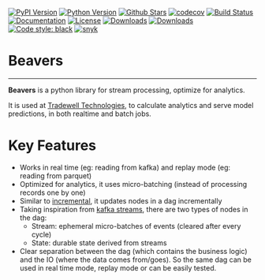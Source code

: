 [![PyPI Version][pypi-image]][pypi-url]
[![Python Version][versions-image]][versions-url]
[![Github Stars][stars-image]][stars-url]
[![codecov][codecov-image]][codecov-url]
[![Build Status][build-image]][build-url]
[![Documentation][doc-image]][doc-url]
[![License][license-image]][license-url]
[![Downloads][downloads-image]][downloads-url]
[![Downloads][downloads-month-image]][downloads-month-url]
[![Code style: black][codestyle-image]][codestyle-url]
[![snyk][snyk-image]][snyk-url]



# Beavers
_____

**Beavers** is a python library for stream processing, optimize for analytics. 


It is used at [Tradewell Technologies](https://www.tradewelltech.co/), 
to calculate analytics and serve model predictions,
in both realtime and batch jobs.

# Key Features


* Works in real time (eg: reading from kafka) and replay mode (eg: reading from parquet)
* Optimized for analytics, it uses micro-batching (instead of processing records one by one)
* Similar to [incremental](https://github.com/janestreet/incremental), it  updates nodes in a dag incrementally
* Taking inspiration from [kafka streams](https://www.confluent.io/blog/kafka-streams-tables-part-1-event-streaming/), there are two types of nodes in the dag:
  * Stream: ephemeral micro-batches of events (cleared after every cycle)
  * State: durable state derived from streams
* Clear separation between the dag (which contains the business logic) and the IO (where the data comes from/goes). 
  So the same dag can be used in real time mode, replay mode or can be easily tested.


[pypi-image]: https://img.shields.io/pypi/v/beavers
[pypi-url]: https://pypi.org/project/beavers/
[build-image]: https://github.com/tradewelltech/beavers/actions/workflows/ci.yaml/badge.svg
[build-url]: https://github.com/tradewelltech/beavers/actions/workflows/ci.yaml
[stars-image]: https://img.shields.io/github/stars/tradewelltech/beavers
[stars-url]: https://github.com/tradewelltech/beavers
[versions-image]: https://img.shields.io/pypi/pyversions/beavers
[versions-url]: https://pypi.org/project/beavers/
[doc-image]: https://readthedocs.org/projects/beavers/badge/?version=latest
[doc-url]: https://beavers.readthedocs.io/en/latest/?badge=latest
[license-image]: http://img.shields.io/:license-Apache%202-blue.svg
[license-url]: https://github.com/tradewelltech/beavers/blob/master/LICENSE
[codecov-image]: https://codecov.io/gh/tradewelltech/beavers/branch/master/graph/badge.svg?token=XMFH27IL70
[codecov-url]: https://codecov.io/gh/tradewelltech/beavers
[downloads-image]: https://pepy.tech/badge/beavers
[downloads-url]: https://static.pepy.tech/badge/beavers
[downloads-month-image]: https://pepy.tech/badge/beavers/month
[downloads-month-url]: https://static.pepy.tech/badge/beavers/month
[codestyle-image]: https://img.shields.io/badge/code%20style-black-000000.svg
[codestyle-url]: https://github.com/ambv/black
[snyk-image]: https://snyk.io/advisor/python/beavers/badge.svg
[snyk-url]: https://snyk.io/advisor/python/beavers